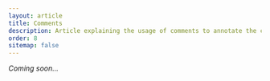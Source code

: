 ```yaml
---
layout: article
title: Comments
description: Article explaining the usage of comments to annotate the code
order: 8
sitemap: false
---
```

*Coming soon...*